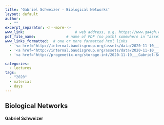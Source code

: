 ```yaml
---
title: 'Gabriel Schweizer - Biological Networks'
layout: default
author:
  - ""
excerpt_separator: <!--more-->
www_link: 						# web address, e.g. https://www.ga4gh.org; auto-linked
pdf_file_name: 				# name of PDF (no path) somewhere in "assets"; auto-linked
www_links_formatted:  # one or more formatted html links
  - '<a href="http://internal.baudisgroup.org/assets/data/2020-11-10___Gabriel-Schweizer__Biological-Networks__UZH-BIO390-HS20-lecture-08.pdf">[lecture slides]</a>'
  - '<a href="http://internal.baudisgroup.org/assets/data/2020-11-10___Gabriel-Schweizer__Biological-Networks__UZH-BIO390-HS20-lecture-08-exercises.pdf">[exercises]</a>'
  - '<a href="http://progenetix.org/storage-int/2020-11-10___Gabriel-Schweizer__Biological-Networks__UZH-BIO390-HS20-lecture-09-recording.mov">[lecture recording]</a> (110MB .mov; UZH internal/VPN)'

categories:
  - lectures
tags:
  - "2020"
  - material
  - days
---
```


## Biological Networks
#### Gabriel Schweizer

<!--more-->
